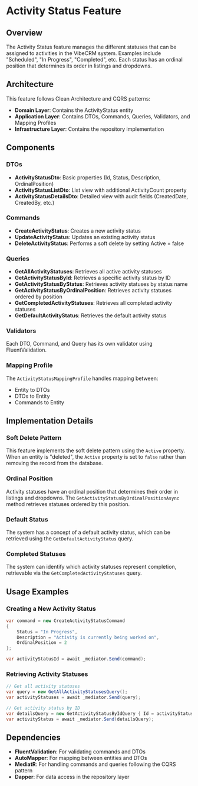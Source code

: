 # Activity Status Feature

## Overview
The Activity Status feature manages the different statuses that can be assigned to activities in the VibeCRM system. Examples include "Scheduled", "In Progress", "Completed", etc. Each status has an ordinal position that determines its order in listings and dropdowns.

## Architecture
This feature follows Clean Architecture and CQRS patterns:

- **Domain Layer**: Contains the ActivityStatus entity
- **Application Layer**: Contains DTOs, Commands, Queries, Validators, and Mapping Profiles
- **Infrastructure Layer**: Contains the repository implementation

## Components

### DTOs
- **ActivityStatusDto**: Basic properties (Id, Status, Description, OrdinalPosition)
- **ActivityStatusListDto**: List view with additional ActivityCount property
- **ActivityStatusDetailsDto**: Detailed view with audit fields (CreatedDate, CreatedBy, etc.)

### Commands
- **CreateActivityStatus**: Creates a new activity status
- **UpdateActivityStatus**: Updates an existing activity status
- **DeleteActivityStatus**: Performs a soft delete by setting Active = false

### Queries
- **GetAllActivityStatuses**: Retrieves all active activity statuses
- **GetActivityStatusById**: Retrieves a specific activity status by ID
- **GetActivityStatusByStatus**: Retrieves activity statuses by status name
- **GetActivityStatusByOrdinalPosition**: Retrieves activity statuses ordered by position
- **GetCompletedActivityStatuses**: Retrieves all completed activity statuses
- **GetDefaultActivityStatus**: Retrieves the default activity status

### Validators
Each DTO, Command, and Query has its own validator using FluentValidation.

### Mapping Profile
The `ActivityStatusMappingProfile` handles mapping between:
- Entity to DTOs
- DTOs to Entity
- Commands to Entity

## Implementation Details

### Soft Delete Pattern
This feature implements the soft delete pattern using the `Active` property. When an entity is "deleted", the `Active` property is set to `false` rather than removing the record from the database.

### Ordinal Position
Activity statuses have an ordinal position that determines their order in listings and dropdowns. The `GetActivityStatusByOrdinalPositionAsync` method retrieves statuses ordered by this position.

### Default Status
The system has a concept of a default activity status, which can be retrieved using the `GetDefaultActivityStatus` query.

### Completed Statuses
The system can identify which activity statuses represent completion, retrievable via the `GetCompletedActivityStatuses` query.

## Usage Examples

### Creating a New Activity Status
```csharp
var command = new CreateActivityStatusCommand
{
    Status = "In Progress",
    Description = "Activity is currently being worked on",
    OrdinalPosition = 2
};

var activityStatusId = await _mediator.Send(command);
```

### Retrieving Activity Statuses
```csharp
// Get all activity statuses
var query = new GetAllActivityStatusesQuery();
var activityStatuses = await _mediator.Send(query);

// Get activity status by ID
var detailsQuery = new GetActivityStatusByIdQuery { Id = activityStatusId };
var activityStatus = await _mediator.Send(detailsQuery);
```

## Dependencies
- **FluentValidation**: For validating commands and DTOs
- **AutoMapper**: For mapping between entities and DTOs
- **MediatR**: For handling commands and queries following the CQRS pattern
- **Dapper**: For data access in the repository layer
